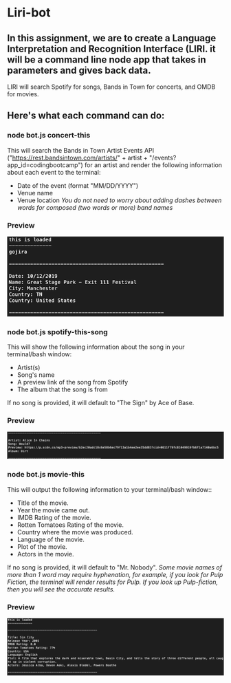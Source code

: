 # Liri-bot

## In this assignment, we are to create a Language Interpretation and Recognition Interface (LIRI. it will be a command line node app that takes in parameters and gives back data.

LIRI will search Spotify for songs, Bands in Town for concerts, and OMDB for movies.

## Here's what each command can do:

### **node bot.js concert-this <insert band name>**
This will search the Bands in Town Artist Events API ("https://rest.bandsintown.com/artists/" + artist + "/events?app_id=codingbootcamp") for an artist and render the following information about each event to the terminal:
  - Date of the event (format "MM/DD/YYYY")
  - Venue name
  - Venue location
_You do not need to worry about adding dashes between words for composed (two words or more) band names_

### Preview
![Preview](images/gojira.png?raw=true "Concert-this Preview")

### **node bot.js spotify-this-song <insert song name>**
This will show the following information about the song in your terminal/bash window:
  - Artist(s)
  - Song's name
  - A preview link of the song from Spotify
  - The album that the song is from

If no song is provided, it will default to "The Sign" by Ace of Base.

### Preview
![Preview](images/would.png?raw=true "Spotify-this-song Preview")

### **node bot.js movie-this <insert movie name>**
This will output the following information to your terminal/bash window::
   * Title of the movie.
   * Year the movie came out.
   * IMDB Rating of the movie.
   * Rotten Tomatoes Rating of the movie.
   * Country where the movie was produced.
   * Language of the movie.
   * Plot of the movie.
   * Actors in the movie.

If no song is provided, it will default to "Mr. Nobody".
_Some movie names of more than 1 word may require hyphenation, for example, if you look for Pulp Fiction, the terminal will render results for Pulp. If you look up Pulp-fiction, then you will see the accurate results._

### Preview
![Preview](images/sincity.png?raw=true "movie-this Preview")

